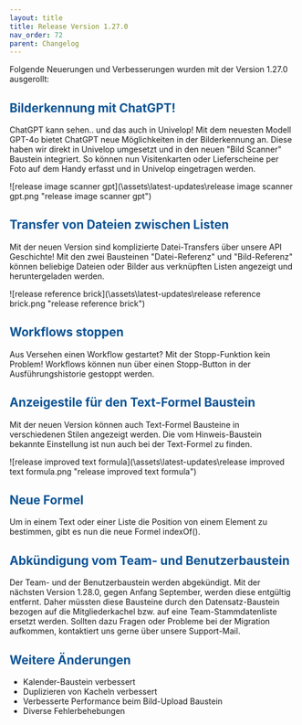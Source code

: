 ```yaml
---
layout: title
title: Release Version 1.27.0
nav_order: 72
parent: Changelog
---
```


Folgende Neuerungen und Verbesserungen wurden mit der Version 1.27.0 ausgerollt:

## <span style="color:#0b5394">**Bilderkennung mit ChatGPT!**</span>

ChatGPT kann sehen.. und das auch in Univelop! Mit dem neuesten Modell GPT-4o bietet ChatGPT neue Möglichkeiten in der Bilderkennung an. Diese haben wir direkt in Univelop umgesetzt und in den neuen "Bild Scanner" Baustein integriert. So können nun Visitenkarten oder Lieferscheine per Foto auf dem Handy erfasst und in Univelop eingetragen werden.

![release image scanner gpt](\assets\latest-updates\release image scanner gpt.png "release image scanner gpt")

## <span style="color:#0b5394">**Transfer von Dateien zwischen Listen**</span>

Mit der neuen Version sind komplizierte Datei-Transfers über unsere API Geschichte! Mit den zwei Bausteinen "Datei-Referenz" und "Bild-Referenz" können beliebige Dateien oder Bilder aus verknüpften Listen angezeigt und heruntergeladen werden.

![release reference brick](\assets\latest-updates\release reference brick.png "release reference brick")

## <span style="color:#0b5394">**Workflows stoppen**</span>

Aus Versehen einen Workflow gestartet? Mit der Stopp-Funktion kein Problem! Workflows können nun über einen Stopp-Button in der Ausführungshistorie gestoppt werden.

## <span style="color:#0b5394">**Anzeigestile für den Text-Formel Baustein**</span>

Mit der neuen Version können auch Text-Formel Bausteine in verschiedenen Stilen angezeigt werden. Die vom Hinweis-Baustein bekannte Einstellung ist nun auch bei der Text-Formel zu finden.

![release improved text formula](\assets\latest-updates\release improved text formula.png "release improved text formula")

## <span style="color:#0b5394">**Neue Formel**</span>

Um in einem Text oder einer Liste die Position von einem Element zu bestimmen, gibt es nun die neue Formel indexOf().

## <span style="color:#0b5394">**Abkündigung vom Team- und Benutzerbaustein**</span>

Der Team- und der Benutzerbaustein werden abgekündigt. Mit der nächsten Version 1.28.0, gegen Anfang September, werden diese entgültig entfernt. Daher müssten diese Bausteine durch den Datensatz-Baustein bezogen auf die Mitgliederkachel bzw. auf eine Team-Stammdatenliste ersetzt werden. Sollten dazu Fragen oder Probleme bei der Migration aufkommen, kontaktiert uns gerne über unsere Support-Mail.

## <span style="color:#0b5394">**Weitere Änderungen**</span>

-   Kalender-Baustein verbessert
-   Duplizieren von Kacheln verbessert
-   Verbesserte Performance beim Bild-Upload Baustein
-   Diverse Fehlerbehebungen
